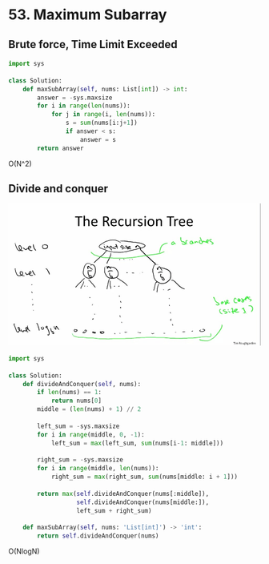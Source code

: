 # 53. Maximum Subarray

## Brute force, Time Limit Exceeded

```python
import sys

class Solution:
    def maxSubArray(self, nums: List[int]) -> int:
        answer = -sys.maxsize
        for i in range(len(nums)):
            for j in range(i, len(nums)):
                s = sum(nums[i:j+1])
                if answer < s:
                    answer = s
        return answer
```

O\(N^2\)

## Divide and conquer

![](../../.gitbook/assets/image%20%2813%29.png)

```python
import sys

class Solution:
    def divideAndConquer(self, nums):
        if len(nums) == 1:
            return nums[0]
        middle = (len(nums) + 1) // 2
        
        left_sum = -sys.maxsize
        for i in range(middle, 0, -1):
            left_sum = max(left_sum, sum(nums[i-1: middle]))

        right_sum = -sys.maxsize
        for i in range(middle, len(nums)):
            right_sum = max(right_sum, sum(nums[middle: i + 1]))

        return max(self.divideAndConquer(nums[:middle]),
                   self.divideAndConquer(nums[middle:]),
                   left_sum + right_sum)
        
    def maxSubArray(self, nums: 'List[int]') -> 'int':
        return self.divideAndConquer(nums)
```

O\(NlogN\)




